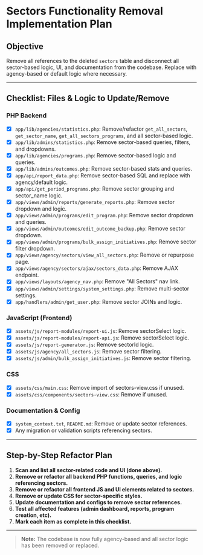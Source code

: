 # Sectors Functionality Removal Implementation Plan

## Objective
Remove all references to the deleted `sectors` table and disconnect all sector-based logic, UI, and documentation from the codebase. Replace with agency-based or default logic where necessary.

---

## Checklist: Files & Logic to Update/Remove

### PHP Backend
- [x] `app/lib/agencies/statistics.php`: Remove/refactor `get_all_sectors`, `get_sector_name`, `get_all_sectors_programs`, and all sector-based logic.
- [x] `app/lib/admins/statistics.php`: Remove sector-based queries, filters, and dropdowns.
- [x] `app/lib/agencies/programs.php`: Remove sector-based logic and queries.
- [x] `app/lib/admins/outcomes.php`: Remove sector-based stats and queries.
- [x] `app/api/report_data.php`: Remove sector-based SQL and replace with agency/default logic.
- [x] `app/api/get_period_programs.php`: Remove sector grouping and sector_name logic.
- [x] `app/views/admin/reports/generate_reports.php`: Remove sector dropdown and logic.
- [x] `app/views/admin/programs/edit_program.php`: Remove sector dropdown and queries.
- [x] `app/views/admin/outcomes/edit_outcome_backup.php`: Remove sector dropdown.
- [x] `app/views/admin/programs/bulk_assign_initiatives.php`: Remove sector filter dropdown.
- [x] `app/views/agency/sectors/view_all_sectors.php`: Remove or repurpose page.
- [x] `app/views/agency/sectors/ajax/sectors_data.php`: Remove AJAX endpoint.
- [x] `app/views/layouts/agency_nav.php`: Remove "All Sectors" nav link.
- [x] `app/views/admin/settings/system_settings.php`: Remove multi-sector settings.
- [x] `app/handlers/admin/get_user.php`: Remove sector JOINs and logic.

### JavaScript (Frontend)
- [x] `assets/js/report-modules/report-ui.js`: Remove sectorSelect logic.
- [x] `assets/js/report-modules/report-api.js`: Remove sectorSelect logic.
- [x] `assets/js/report-generator.js`: Remove sectorId logic.
- [x] `assets/js/agency/all_sectors.js`: Remove sector filtering.
- [x] `assets/js/admin/bulk_assign_initiatives.js`: Remove sector filtering.

### CSS
- [x] `assets/css/main.css`: Remove import of sectors-view.css if unused.
- [x] `assets/css/components/sectors-view.css`: Remove if unused.

### Documentation & Config
- [x] `system_context.txt`, `README.md`: Remove or update sector references.
- [x] Any migration or validation scripts referencing sectors.

---

## Step-by-Step Refactor Plan
1. **Scan and list all sector-related code and UI (done above).**
2. **Remove or refactor all backend PHP functions, queries, and logic referencing sectors.**
3. **Remove or refactor all frontend JS and UI elements related to sectors.**
4. **Remove or update CSS for sector-specific styles.**
5. **Update documentation and configs to remove sector references.**
6. **Test all affected features (admin dashboard, reports, program creation, etc).**
7. **Mark each item as complete in this checklist.**

---

> **Note:** The codebase is now fully agency-based and all sector logic has been removed or replaced. 